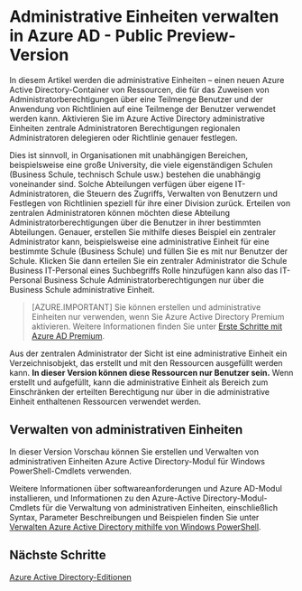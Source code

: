 <properties
   pageTitle="Administrative Einheiten verwalten in Azure Active Directory"
   description="Mithilfe von administrativen Einheiten für eine genauere Delegation von Berechtigungen in Azure Active Directory"
   services="active-directory"
   documentationCenter=""
   authors="curtand"
   manager="femila"
   editor=""/>

<tags
   ms.service="active-directory"
   ms.devlang="na"
   ms.topic="article"
   ms.tgt_pltfrm="na"
   ms.workload="identity"
   ms.date="08/23/2016"
   ms.author="curtand"/>

# <a name="administrative-units-management-in-azure-ad---public-preview"></a>Administrative Einheiten verwalten in Azure AD - Public Preview-Version

In diesem Artikel werden die administrative Einheiten – einen neuen Azure Active Directory-Container von Ressourcen, die für das Zuweisen von Administratorberechtigungen über eine Teilmenge Benutzer und der Anwendung von Richtlinien auf eine Teilmenge der Benutzer verwendet werden kann. Aktivieren Sie im Azure Active Directory administrative Einheiten zentrale Administratoren Berechtigungen regionalen Administratoren delegieren oder Richtlinie genauer festlegen.

Dies ist sinnvoll, in Organisationen mit unabhängigen Bereichen, beispielsweise eine große University, die viele eigenständigen Schulen (Business Schule, technisch Schule usw.) bestehen die unabhängig voneinander sind. Solche Abteilungen verfügen über eigene IT-Administratoren, die Steuern des Zugriffs, Verwalten von Benutzern und Festlegen von Richtlinien speziell für ihre einer Division zurück. Erteilen von zentralen Administratoren können möchten diese Abteilung Administratorberechtigungen über die Benutzer in ihrer bestimmten Abteilungen. Genauer, erstellen Sie mithilfe dieses Beispiel ein zentraler Administrator kann, beispielsweise eine administrative Einheit für eine bestimmte Schule (Business Schule) und füllen Sie es mit nur Benutzer der Schule. Klicken Sie dann erteilen Sie ein zentraler Administrator die Schule Business IT-Personal eines Suchbegriffs Rolle hinzufügen kann also das IT-Personal Business Schule Administratorberechtigungen nur über die Business Schule administrative Einheit.

> [AZURE.IMPORTANT]
> Sie können erstellen und administrative Einheiten nur verwenden, wenn Sie Azure Active Directory Premium aktivieren. Weitere Informationen finden Sie unter [Erste Schritte mit Azure AD Premium](active-directory-get-started-premium.md).

Aus der zentralen Administrator der Sicht ist eine administrative Einheit ein Verzeichnisobjekt, das erstellt und mit den Ressourcen ausgefüllt werden kann. **In dieser Version können diese Ressourcen nur Benutzer sein.** Wenn erstellt und aufgefüllt, kann die administrative Einheit als Bereich zum Einschränken der erteilten Berechtigung nur über in die administrative Einheit enthaltenen Ressourcen verwendet werden.

## <a name="managing-administrative-units"></a>Verwalten von administrativen Einheiten

In dieser Version Vorschau können Sie erstellen und Verwalten von administrativen Einheiten Azure Active Directory-Modul für Windows PowerShell-Cmdlets verwenden.

Weitere Informationen über softwareanforderungen und Azure AD-Modul installieren, und Informationen zu den Azure-Active Directory-Modul-Cmdlets für die Verwaltung von administrativen Einheiten, einschließlich Syntax, Parameter Beschreibungen und Beispielen finden Sie unter [Verwalten Azure Active Directory mithilfe von Windows PowerShell](https://msdn.microsoft.com/library/azure/jj151815.aspx).


## <a name="next-steps"></a>Nächste Schritte
[Azure Active Directory-Editionen](active-directory-editions.md)
